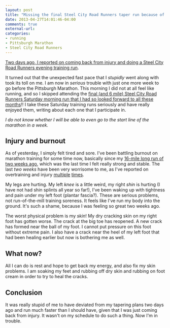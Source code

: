 ```yaml
---
layout: post
title: "Missing the final Steel City Road Runners taper run because of injury and burnout"
date: 2013-04-27T14:01:46-04:00
comments: true
external-url: 
categories: 
- running
- Pittsburgh Marathon
- Steel City Road Runners
---
```

[Two days ago, I reported on coming back from injury and doing a Steel City Road Runners evening training run](/blog/2013/04/25/back-from-injury-an-unexpected-fast-finish-steel-city-road-runners-training-run/).

It turned out that the unexpected fast pace that I *stupidly* went along with took its toll on me. I am now in *serious* trouble with just one more week to go before the Pittsburgh Marathon. This morning I did not at all feel like running, and so I skipped attending the [final (and 6 mile) Steel City Road Runners Saturday morning run that I had so looked forward to all these months](http://www.steelcityrrc.org/scrrcevents?eventId=619967&EventViewMode=2&CalendarViewType=1&SelectedDate=4/6/2013)!! I take these Saturday training runs seriously and have really enjoyed them, writing about each one that I participate in.

*I do not know whether I will be able to even go to the start line of the marathon in a week.*

<!--more-->

## Injury and burnout

As of yesterday, I simply felt tired and sore. I've been battling burnout on marathon training for some time now, basically since my [16-mile long run of two weeks ago](/blog/2013-04-13/my-final-16-mile-long-run-before-pittsburgh-marathon-featured-two-radical-experiments/), which was the last time I felt really strong and stable. The last *two weeks* have been very worrisome to me, as I've reported on overtraining and injury [multiple](/blog/2013/04/19/going-out-too-fast-yet-again-in-my-third-random-distance-run/) [times](/blog/2013/04/20/on-overtraining-and-feeling-injured-two-weeks-before-the-pittsburgh-marathon/).

My legs are hurting. My left *knee* is a little weird, my right *shin* is hurting (I have not had shin splints all year so far!), I've been waking up with tightness and pain under my left foot (plantar fascia?). These are serious problems, not run-of-the-mill training soreness. It feels like I've run my body into the ground. It's such a shame, because I was feeling so great two weeks ago.

The worst physical problem is my *skin*! My dry cracking skin on my right foot has gotten worse. The crack at the big toe has reopened. A new crack has formed near the ball of my foot. I cannot put pressure on this foot without extreme pain. I also have a crack near the heel of my left foot that had been healing earlier but now is bothering me as well.

## What now?

All I can do is rest and hope to get back my energy, and also fix my skin problems. I am soaking my feet and rubbing off dry skin and rubbing on foot cream in order to try to heal the cracks.

## Conclusion

It was really stupid of me to have deviated from my tapering plans two days ago and run much faster than I should have, given that I was just coming back from injury. It wasn't on my schedule to do such a thing. Now I'm in trouble.
